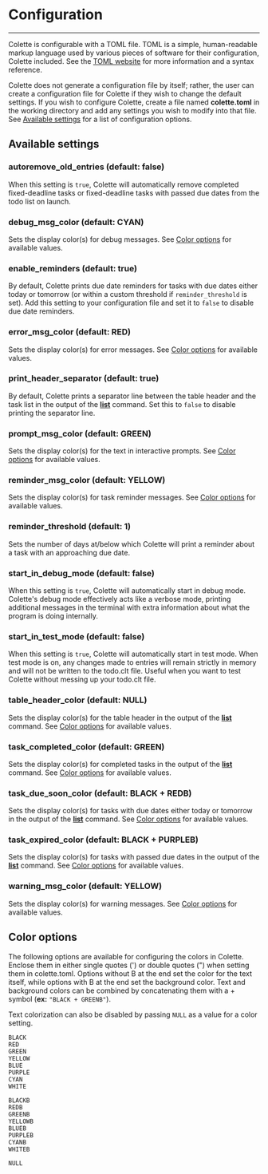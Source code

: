 # Configuration

---

Colette is configurable with a TOML file. TOML is a simple, human-readable markup language used by various pieces of software for their configuration, Colette included. See the [TOML website](https://toml.io/en/) for more information and a syntax reference.

Colette does not generate a configuration file by itself; rather, the user can create a configuration file for Colette if they wish to change the default settings. If you wish to configure Colette, create a file named **colette.toml** in the working directory and add any settings you wish to modify into that file. See [Available settings](#available-settings) for a list of configuration options.

## Available settings

### autoremove_old_entries (default: false)

When this setting is `true`, Colette will automatically remove completed fixed-deadline tasks or fixed-deadline tasks with passed due dates from the todo list on launch.

### debug_msg_color (default: CYAN)

Sets the display color(s) for debug messages. See [Color options](#color-options) for available values.

### enable_reminders (default: true)

By default, Colette prints due date reminders for tasks with due dates either today or tomorrow (or within a custom threshold if `reminder_threshold` is set). Add this setting to your configuration file and set it to `false` to disable due date reminders.

### error_msg_color (default: RED)

Sets the display color(s) for error messages. See [Color options](#color-options) for available values.

### print_header_separator (default: true)

By default, Colette prints a separator line between the table header and the task list in the output of the **[list](./cmd/list.md)** command. Set this to `false` to disable printing the separator line.

### prompt_msg_color (default: GREEN)

Sets the display color(s) for the text in interactive prompts. See [Color options](#color-options) for available values.

### reminder_msg_color (default: YELLOW)

Sets the display color(s) for task reminder messages. See [Color options](#color-options) for available values.

### reminder_threshold (default: 1)

Sets the number of days at/below which Colette will print a reminder about a task with an approaching due date.

### start_in_debug_mode (default: false)

When this setting is `true`, Colette will automatically start in debug mode. Colette's debug mode effectively acts like a verbose mode, printing additional messages in the terminal with extra information about what the program is doing internally.

### start_in_test_mode (default: false)

When this setting is `true`, Colette will automatically start in test mode. When test mode is on, any changes made to entries will remain strictly in memory and will not be written to the todo.clt file. Useful when you want to test Colette without messing up your todo.clt file.

### table_header_color (default: NULL)

Sets the display color(s) for the table header in the output of the **[list](./cmd/list.md)** command. See [Color options](#color-options) for available values.

### task_completed_color (default: GREEN)

Sets the display color(s) for completed tasks in the output of the **[list](./cmd/list.md)** command. See [Color options](#color-options) for available values.

### task_due_soon_color (default: BLACK + REDB)

Sets the display color(s) for tasks with due dates either today or tomorrow in the output of the **[list](./cmd/list.md)** command. See [Color options](#color-options) for available values.

### task_expired_color (default: BLACK + PURPLEB)

Sets the display color(s) for tasks with passed due dates in the output of the **[list](./cmd/list.md)** command. See [Color options](#color-options) for available values.

### warning_msg_color (default: YELLOW)

Sets the display color(s) for warning messages. See [Color options](#color-options) for available values.

## Color options

The following options are available for configuring the colors in Colette. Enclose them in either single quotes (') or double quotes (") when setting them in colette.toml. Options without B at the end set the color for the text itself, while options with B at the end set the background color. Text and background colors can be combined by concatenating them with a + symbol (**ex:** `"BLACK + GREENB"`).

Text colorization can also be disabled by passing `NULL` as a value for a color setting.

```text
BLACK
RED
GREEN
YELLOW
BLUE
PURPLE
CYAN
WHITE

BLACKB
REDB
GREENB
YELLOWB
BLUEB
PURPLEB
CYANB
WHITEB

NULL
```